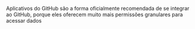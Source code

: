 Aplicativos do GitHub são a forma oficialmente recomendada de se integrar ao GitHub, porque eles oferecem muito mais permissões granulares para acessar dados
